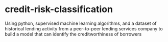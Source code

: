 # credit-risk-classification
Using python, supervised machine learning algorithms, and a dataset of historical lending activity from a peer-to-peer lending services company to build a model that can identify the creditworthiness of borrowers
